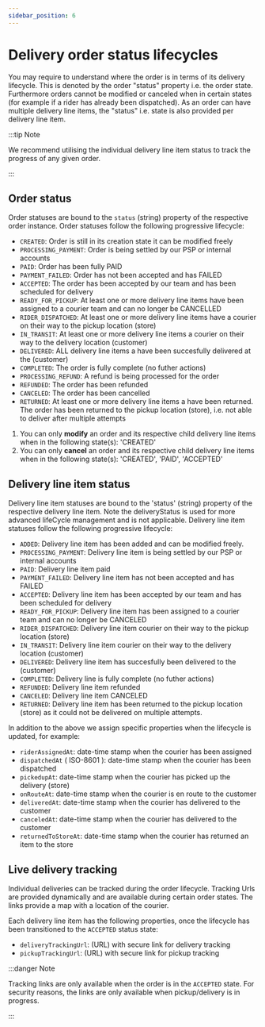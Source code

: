 ```yaml
---
sidebar_position: 6
---
```


# Delivery order status lifecycles

You may require to understand where the order is in terms of its delivery lifecycle. 
This is denoted by the order "status" property i.e. the order state.
Furthermore orders cannot be modified or canceled when in certain states (for example if a rider has already been dispatched).
As an order can have multiple delivery line items, the "status" i.e. state is also provided per delivery line item.

:::tip Note

We recommend utilising the individual delivery line item status to track the progress of any given order.

:::

## Order status
Order statuses are bound to the `status` (string) property of the respective order instance.
Order statuses follow the following progressive lifecycle:

- `CREATED`: Order is still in its creation state it can be modified freely
- `PROCESSING_PAYMENT`: Order is being settled by our PSP or internal accounts
- `PAID`: Order has been fully PAID
- `PAYMENT_FAILED`: Order has not been accepted and has FAILED
- `ACCEPTED`: The order has been accepted by our team and has been scheduled for delivery
- `READY_FOR_PICKUP`: At least one or more delivery line items have been assigned to a courier team and can no longer be CANCELLED
- `RIDER_DISPATCHED`: At least one or more delivery line items have a courier on their way to the pickup location (store)
- `IN_TRANSIT`: At least one or more delivery line items a courier on their way to the delivery location (customer)
- `DELIVERED`: ALL delivery line items a have been succesfully delivered at the (customer)
- `COMPLETED`: The order is fully complete (no futher actions)
- `PROCESSING_REFUND`: A refund is being processed for the order
- `REFUNDED`: The order has been refunded
- `CANCELED`: The order has been cancelled
- `RETURNED`: At least one or more delivery line items a have been returned. The order has been returned to the pickup location (store), i.e. not able to deliver after multiple attempts

1. You can only **modify** an order and its respective child delivery line items when in the following state(s): 'CREATED'
2. You can only **cancel** an order and its respective child delivery line items when in the following state(s): 'CREATED', 'PAID', 'ACCEPTED'

## Delivery line item status
Delivery line item statuses are bound to the 'status' (string) property of the respective delivery line item. 
Note the deliveryStatus is used for more advanced lifeCycle management and is not applicable.
Delivery line item statuses follow the following progressive lifecycle:

- `ADDED`: Delivery line item has been added and can be modified freely.
- `PROCESSING_PAYMENT`: Delivery line item is being settled by our PSP or internal accounts
- `PAID`: Delivery line item paid
- `PAYMENT_FAILED`: Delivery line item has not been accepted and has FAILED
- `ACCEPTED`: Delivery line item has been accepted by our team and has been scheduled for delivery
- `READY_FOR_PICKUP`: Delivery line item has been assigned to a courier team and can no longer be CANCELED
- `RIDER_DISPATCHED`: Delivery line item courier on their way to the pickup location (store)
- `IN_TRANSIT`: Delivery line item courier on their way to the delivery location (customer)
- `DELIVERED`: Delivery line item has succesfully been delivered to the (customer)
- `COMPLETED`: Delivery line is fully complete (no futher actions)
- `REFUNDED`: Delivery line item refunded
- `CANCELED`: Delivery line item CANCELED
- `RETURNED`: Delivery line item has been returned to the pickup location (store) as it could not be delivered on multiple attempts.

In addition to the above we assign specific properties when the lifecycle is updated, for example:
- `riderAssignedAt`: date-time stamp when the courier has been assigned
- `dispatchedAt` ( ISO-8601 ): date-time stamp when the courier has been dispatched
- `pickedupAt`: date-time stamp when the courier has picked up the delivery (store)
- `onRouteAt`: date-time stamp when the courier is en route to the customer
- `deliveredAt`: date-time stamp when the courier has delivered to the customer
- `canceledAt`: date-time stamp when the courier has delivered to the customer
- `returnedToStoreAt`: date-time stamp when the courier has returned an item to the store

## Live delivery tracking
Individual deliveries can be tracked during the order lifecycle. Tracking Urls are provided dynamically and are available during certain order states.
The links provide a map with a location of the courier.

Each delivery line item has the following properties, once the lifecycle has been transitioned to the `ACCEPTED` status state:
- `deliveryTrackingUrl`: (URL) with secure link for delivery tracking
- `pickupTrackingUrl`: (URL) with secure link for pickup tracking

:::danger Note

Tracking links are only available when the order is in the `ACCEPTED` state. For security reasons, the links are only available when pickup/delivery is in progress.

:::
